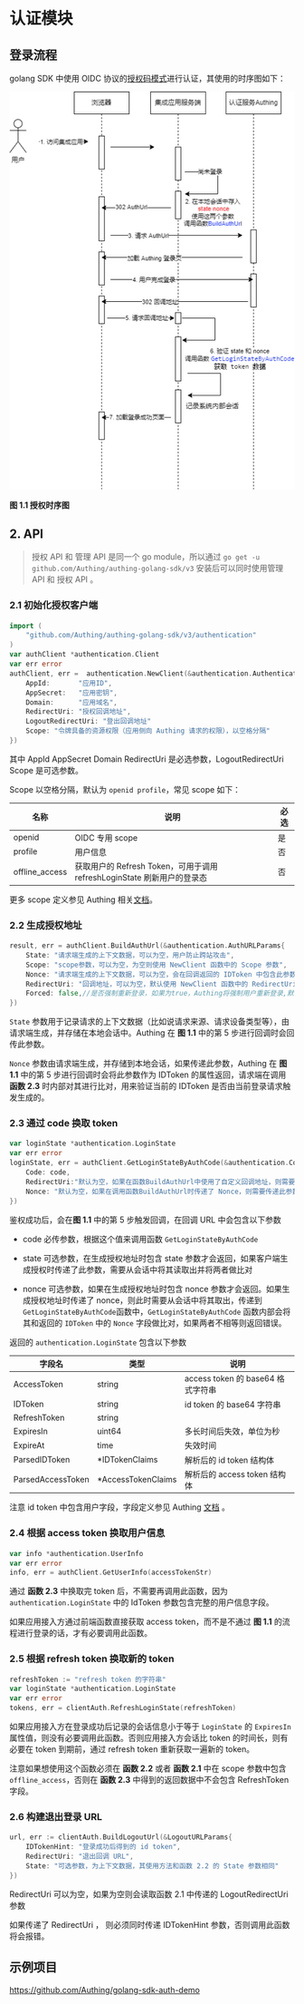 # 认证模块

<LastUpdated/>

## 登录流程

golang SDK 中使用 OIDC 协议的[授权码模式](https://docs.authing.cn/v2/concepts/oidc/choose-flow.html#%E6%8E%88%E6%9D%83%E7%A0%81%E6%A8%A1%E5%BC%8F)进行认证，其使用的时序图如下：

![](login_flow.drawio.png)

**图 1.1 授权时序图**

## 2. API

> 授权 API 和 管理 API 是同一个 go module，所以通过 `go get -u github.com/Authing/authing-golang-sdk/v3` 安装后可以同时使用管理 API 和 授权 API 。

### 2.1 初始化授权客户端

```go
import (
	"github.com/Authing/authing-golang-sdk/v3/authentication"
)
var authClient *authentication.Client
var err error
authClient, err =  authentication.NewClient(&authentication.AuthenticationClientOptions{
    AppId:       "应用ID",
    AppSecret:   "应用密钥",
    Domain:      "应用域名",
    RedirectUri: "授权回调地址",
    LogoutRedirectUri: "登出回调地址"
    Scope: "令牌具备的资源权限（应用侧向 Authing 请求的权限），以空格分隔"
})
```

其中 AppId AppSecret Domain RedirectUri 是必选参数，LogoutRedirectUri Scope 是可选参数。

Scope 以空格分隔，默认为 `openid profile`，常见 scope 如下：

| 名称           | 说明                                                                    | 必选 |
| -------------- | ----------------------------------------------------------------------- | ---- |
| openid         | OIDC 专用 scope                                                         | 是   |
| profile        | 用户信息                                                                | 否   |
| offline_access | 获取用户的 Refresh Token，可用于调用 refreshLoginState 刷新用户的登录态 | 否   |

更多 scope 定义参见 Authing 相关[文档](https://docs.authing.cn/v2/concepts/oidc-common-questions.html#scope-%E5%8F%82%E6%95%B0%E5%AF%B9%E5%BA%94%E7%9A%84%E7%94%A8%E6%88%B7%E4%BF%A1%E6%81%AF)。

### 2.2 生成授权地址

```go
result, err = authClient.BuildAuthUrl(&authentication.AuthURLParams{
    State: "请求端生成的上下文数据，可以为空，用户防止跨站攻击",
    Scope: "scope参数，可以为空，为空则使用 NewClient 函数中的 Scope 参数",
    Nonce: "请求端生成的上下文数据，可以为空，会在回调返回的 IDToken 中包含此参数",
    RedirectUri: "回调地址，可以为空，默认使用 NewClient 函数中的 RedirectUri 参数",
    Forced: false,//是否强制重新登录，如果为true，Authing将强制用户重新登录,默认为false
})
```

`State` 参数用于记录请求的上下文数据（比如说请求来源、请求设备类型等），由请求端生成，并存储在本地会话中。Authing 在 **图 1.1** 中的第 5 步进行回调时会回传此参数。

`Nonce` 参数由请求端生成，并存储到本地会话，如果传递此参数，Authing 在 **图 1.1** 中的第 5 步进行回调时会将此参数作为 IDToken 的属性返回，请求端在调用 **函数 2.3** 时内部对其进行比对，用来验证当前的 IDToken 是否由当前登录请求触发生成的。

### 2.3 通过 code 换取 token

```go
var loginState *authentication.LoginState
var err error
loginState, err = authClient.GetLoginStateByAuthCode(&authentication.CodeToTokenParams{
    Code: code,
    RedirectUri:"默认为空，如果在函数BuildAuthUrl中使用了自定义回调地址，则需要和调用BuildAuthUrl时传递的保持一致",
    Nonce: "默认为空，如果在调用函数BuildAuthUrl时传递了 Nonce，则需要传递此参数"
})
```

鉴权成功后，会在**图 1.1** 中的第 5 步触发回调，在回调 URL 中会包含以下参数

- code 必传参数，根据这个值来调用函数 `GetLoginStateByAuthCode`

- state 可选参数，在生成授权地址时包含 state 参数才会返回，如果客户端生成授权时传递了此参数，需要从会话中将其读取出并将两者做比对

- nonce 可选参数，如果在生成授权地址时包含 nonce 参数才会返回。如果生成授权地址时传递了 nonce，则此时需要从会话中将其取出，传递到 `GetLoginStateByAuthCode`函数中，`GetLoginStateByAuthCode` 函数内部会将其和返回的 `IDToken` 中的 `Nonce` 字段做比对，如果两者不相等则返回错误。

返回的 `authentication.LoginState` 包含以下参数

| 字段名            | 类型                | 说明                              |
| ----------------- | ------------------- | --------------------------------- |
| AccessToken       | string              | access token 的 base64 格式字符串 |
| IDToken           | string              | id token 的 base64 字符串         |
| RefreshToken      | string              |                                   |
| ExpiresIn         | uint64              | 多长时间后失效，单位为秒          |
| ExpireAt          | time                | 失效时间                          |
| ParsedIDToken     | \*IDTokenClaims     | 解析后的 id token 结构体          |
| ParsedAccessToken | \*AccessTokenClaims | 解析后的 access token 结构体      |

注意 id token 中包含用户字段，字段定义参见 Authing [文档](https://docs.authing.cn/v2/concepts/oidc-common-questions.html#oidc-%E7%94%A8%E6%88%B7%E4%BF%A1%E6%81%AF%E5%AD%97%E6%AE%B5%E5%90%AB%E4%B9%89) 。

### 2.4 根据 access token 换取用户信息

```go
var info *authentication.UserInfo
var err error
info, err = authClient.GetUserInfo(accessTokenStr)
```

通过 **函数 2.3** 中换取完 token 后，不需要再调用此函数，因为 `authentication.LoginState` 中的 IdToken 参数包含完整的用户信息字段。

如果应用接入方通过前端函数直接获取 access token，而不是不通过 **图 1.1** 的流程进行登录的话，才有必要调用此函数。

### 2.5 根据 refresh token 换取新的 token

```go
refreshToken := "refresh token 的字符串"
var loginState *authentication.LoginState
var err error
tokens, err = clientAuth.RefreshLoginState(refreshToken)
```

如果应用接入方在登录成功后记录的会话信息小于等于 `LoginState` 的 `ExpiresIn` 属性值，则没有必要调用此函数。否则应用接入方会话比 token 的时间长，则有必要在 token 到期前，通过 refresh token 重新获取一遍新的 token。

注意如果想使用这个函数必须在 **函数 2.2** 或者 **函数 2.1** 中在 scope 参数中包含 `offline_access`，否则在 **函数 2.3** 中得到的返回数据中不会包含 RefreshToken 字段。

### 2.6 构建退出登录 URL

```go
url, err := clientAuth.BuildLogoutUrl(&LogoutURLParams{
    IDTokenHint: "登录成功后得到的 id token",
    RedirectUri: "退出回调 URL",
    State: "可选参数，为上下文数据，其使用方法和函数 2.2 的 State 参数相同"
})
```

RedirectUri 可以为空，如果为空则会读取函数 2.1 中传递的 LogoutRedirectUri 参数

如果传递了 RedirectUri ， 则必须同时传递 IDTokenHint 参数，否则调用此函数将会报错。

## 示例项目

https://github.com/Authing/golang-sdk-auth-demo
